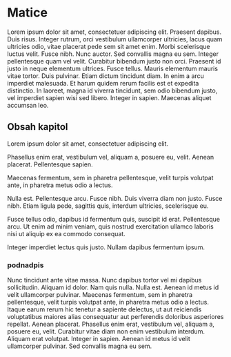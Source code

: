 # Matice


Lorem ipsum dolor sit amet, consectetuer adipiscing elit. Praesent dapibus. Duis risus. Integer rutrum, orci vestibulum ullamcorper ultricies, lacus quam ultricies odio, vitae placerat pede sem sit amet enim. Morbi scelerisque luctus velit. Fusce nibh. Nunc auctor. Sed convallis magna eu sem. Integer pellentesque quam vel velit. Curabitur bibendum justo non orci. Praesent id justo in neque elementum ultrices. Fusce tellus. Mauris elementum mauris vitae tortor. Duis pulvinar. Etiam dictum tincidunt diam. In enim a arcu imperdiet malesuada. Et harum quidem rerum facilis est et expedita distinctio. In laoreet, magna id viverra tincidunt, sem odio bibendum justo, vel imperdiet sapien wisi sed libero. Integer in sapien. Maecenas aliquet accumsan leo.


## Obsah kapitol

Lorem ipsum dolor sit amet, consectetuer adipiscing elit. 

Phasellus enim erat, vestibulum vel, aliquam a, posuere eu, velit. Aenean placerat. Pellentesque sapien.

Maecenas fermentum, sem in pharetra pellentesque, velit turpis volutpat ante, in pharetra metus odio a lectus.

Nulla est. Pellentesque arcu. Fusce nibh. Duis viverra diam non justo. Fusce nibh. Etiam ligula pede, sagittis quis, interdum ultricies, scelerisque eu. 

Fusce tellus odio, dapibus id fermentum quis, suscipit id erat. Pellentesque arcu. Ut enim ad minim veniam, quis nostrud exercitation ullamco laboris nisi ut aliquip ex ea commodo consequat. 

Integer imperdiet lectus quis justo. Nullam dapibus fermentum ipsum.

### podnadpis

Nunc tincidunt ante vitae massa. Nunc dapibus tortor vel mi dapibus sollicitudin. Aliquam id dolor. Nam quis nulla. Nulla est. Aenean id metus id velit ullamcorper pulvinar. Maecenas fermentum, sem in pharetra pellentesque, velit turpis volutpat ante, in pharetra metus odio a lectus. Itaque earum rerum hic tenetur a sapiente delectus, ut aut reiciendis voluptatibus maiores alias consequatur aut perferendis doloribus asperiores repellat. Aenean placerat. Phasellus enim erat, vestibulum vel, aliquam a, posuere eu, velit. Curabitur vitae diam non enim vestibulum interdum. Aliquam erat volutpat. Integer in sapien. Aenean id metus id velit ullamcorper pulvinar. Sed convallis magna eu sem.

